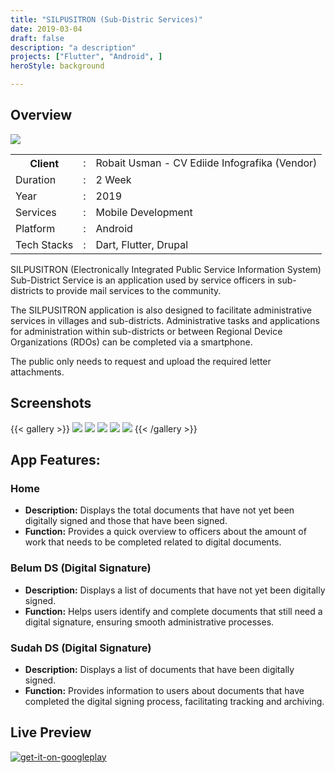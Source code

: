 ```yaml
---
title: "SILPUSITRON (Sub-Distric Services)"
date: 2019-03-04
draft: false
description: "a description"
projects: ["Flutter", "Android", ]
heroStyle: background

---
```


## Overview
![](featured.png)

<table class="table-auto text-left text-base min-w-full">
    <tbody>
      <tr class="border-b py-2">
        <th scope="row" class="font-bold">Client</th>
        <td class="font-bold">:</td>
        <td class="py-2">Robait Usman - CV Ediide Infografika (Vendor)</td>
      </tr>
      <tr class="border-b py-2">
        <td class="font-bold">Duration</td>
        <td class="font-bold">:</td>
        <td class="py-2">2 Week</td>
      </tr>
      <tr class="border-b py-2">
        <td class="font-bold">Year</td>
        <td class="font-bold">:</td>
        <td class="py-2">2019</td>
      </tr>
      <tr class="border-b py-2">
        <td class="font-bold">Services</td>
        <td class="font-bold">:</td>
        <td class="py-2">
          Mobile Development
          </td>
      </tr>
      <tr class="border-b py-2">
        <td class="font-bold">Platform</td>
        <td class="font-bold">:</td>
        <td class="py-2">
          Android
          </td>
      </tr>        
      <tr class="border-b py-2">
        <td class="font-bold">Tech Stacks</td>
        <td class="font-bold">:</td>
        <td class="py-2"> 
          Dart, Flutter, Drupal
          </td>
      </tr>        
    </tbody>
  </table>
  
SILPUSITRON (Electronically Integrated Public Service Information System) Sub-District Service is an application used by service officers in sub-districts to provide mail services to the community.

The SILPUSITRON application is also designed to facilitate administrative services in villages and sub-districts. Administrative tasks and applications for administration within sub-districts or between Regional Device Organizations (RDOs) can be completed via a smartphone. 

The public only needs to request and upload the required letter attachments.




## Screenshots
{{< gallery >}}
  <img src="img/silpusitron_screen_1.png" class="grid-w33" />
  <img src="img/silpusitron_screen_2.png" class="grid-w33" />
  <img src="img/silpusitron_screen_3.png" class="grid-w33" />
  <img src="img/silpusitron_screen_4.png" class="grid-w33" />
  <img src="img/silpusitron_screen_5.png" class="grid-w33" />
{{< /gallery >}}

## App Features:
### Home
- **Description:** Displays the total documents that have not yet been digitally signed and those that have been signed.
- **Function:** Provides a quick overview to officers about the amount of work that needs to be completed related to digital documents.
### Belum DS (Digital Signature)
- **Description:** Displays a list of documents that have not yet been digitally signed.
- **Function:** Helps users identify and complete documents that still need a digital signature, ensuring smooth administrative processes.
  
### Sudah DS (Digital Signature)
- **Description:** Displays a list of documents that have been digitally signed.
- **Function:** Provides information to users about documents that have completed the digital signing process, facilitating tracking and archiving.
  

## Live Preview

<a href="https://play.google.com/store/apps/details?id=id.go.blitarkota.silpusitronms" target="_blank_"> 

![get-it-on-googleplay](badge-android.png )
</a>


